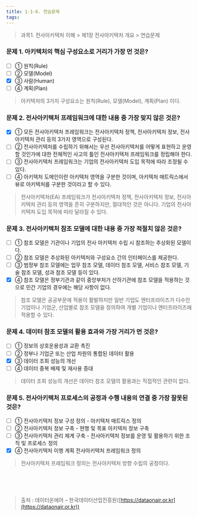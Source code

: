 ```yaml
---
title: 1-1-6. 연습문제
tags: 
---
```


> 과목1. 전사아키텍처 이해 > 제1장 전사아키텍처 개요 > 연습문제

### 문제 1. 아키텍처의 핵심 구성요소로 거리가 가장 먼 것은?
  * [ ] ① 원칙(Rule)
  * [ ] ② 모델(Model)
  * [x] ③ 사람(Human)
  * [ ] ④ 계획(Plan)
> 아키텍처의 3가지 구성요소는 원칙(Rule), 모델(Model), 계획(Plan) 이다.

### 문제 2. 전사아키텍처 프레임워크에 대한 내용 중 가장 맞지 않은 것은?
  * [x] ① 모든 전사아키텍처 프레임워크는 전사아키텍처 정책, 전사아키텍처 정보, 전사아키텍처 관리 등의 3가지 영역으로 구성된다.
  * [ ] ② 전사아키텍처를 수립하기 위해서는 우선 전사아키텍처를 어떻게 표현하고 운영할 것인가에 대한 전체적인 사고의 틀인 전사아키텍처 프레임워크를 정립해야 한다.
  * [ ] ③ 전사아키텍처 프레임워크는 기업의 전사아키텍처 도입 목적에 따라 조정될 수 있다.
  * [ ] ④ 아키텍처 도메인이란 아키텍처 영역을 구분한 것이며, 아키텍처 매트릭스에서 뷰로 아키텍처를 구분한 것이라고 할 수 있다.
> 전사아키텍처(EA) 프레임워크가 전사아키텍처 정책, 전사아키텍처 정보, 전사아키텍처 관리 등의 영역을 흔히 구분하지만, 절대적인 것은 아니다. 기업의 전사아키텍처 도입 목적에 따라 달라질 수 있다.

### 문제 3. 전사아키텍처 참조 모델에 대한 내용 중 가장 적절치 않은 것은?
  * [ ] ① 참조 모델은 기관이나 기업의 전사 아키텍처 수립 시 참조하는 추상화된 모델이다. 
  * [ ] ② 참조 모델은 추상화된 아키텍처와 구성요소 간의 인터페이스를 제공한다. 
  * [ ] ③ 범정부 참조 모델에는 업무 참조 모델, 데이터 참조 모델, 서비스 참조 모델, 기술 참조 모델, 성과 참조 모델 등이 있다. 
  * [x] ④ 참조 모델은 정부기관과 같이 중앙부처가 산하기관에 참조 모델을 적용하는 것으로 민간 기업의 경우에는 해당 사항이 없다.
> 참조 모델은 공공부문에 적용이 활발하지만 일반 기업도 엔터프라이즈가 다수인 기업이나 기업군, 산업별로 참조 모델을 정의하여 개별 기업이나 엔터프라이즈에 적용할 수 있다.

### 문제 4. 데이터 참조 모델의 활용 효과와 가장 거리가 먼 것은?
  * [ ] ① 정보의 상호운용성과 교환 촉진
  * [ ] ② 정부나 기업군 또는 산업 차원의 통합된 데이터 활용
  * [x] ③ 데이터 조회 성능의 개선
  * [ ] ④ 데이터 중복 배제 및 재사용 증대
> 데이터 조회 성능의 개선은 데이터 참조 모델의 활용과는 직접적인 관련이 없다.

### 문제 5. 전사아키텍처 프로세스의 공정과 수행 내용의 연결 중 가장 잘못된 것은?
  * [ ] ① 전사아키텍처 정보 구성 정의 - 아키텍처 매트릭스 정의 
  * [ ] ② 전사아키텍처 정보 구축 - 현행 및 목표 아키텍처 정보 구축
  * [ ] ③ 전사아키텍처 관리 체계 구축 - 전사아키텍처 정보를 운영 및 활용하기 위한 조직 및 프로세스 정의 
  * [x] ④ 전사아키텍처 이행 계획 전사아키텍처 프레임워크 정의
> 전사아키텍처 프레임워크 정의는 전사아키텍처 방향 수립의 공정이다.

<br><br><br>
> 출처 : 데이터온에어 – 한국데이터산업진흥원([https://dataonair.or.kr](https://dataonair.or.kr))